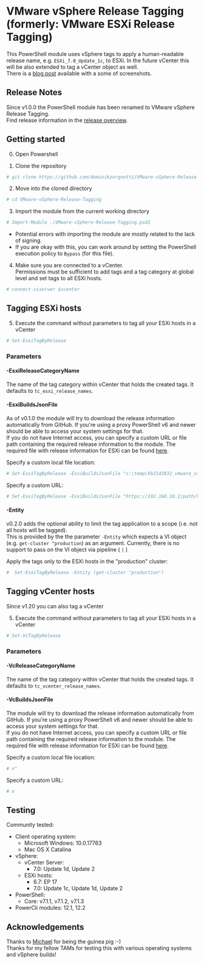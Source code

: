 # VMware vSphere Release Tagging (formerly: VMware ESXi Release Tagging)

This PowerShell module uses vSphere tags to apply a human-readable release name, e.g. `ESXi_7.0_Update_1c`, to ESXi.
In the future vCenter this will be also extended to tag a vCenter object as well.  
There is a [blog post](https://www.why-did-it.fail/blog/2021-02-set-esxi-release-names-with-tags/) available with a some of screenshots.

## Release Notes

Since v1.0.0 the PowerShell module has been renamed to VMware vSphere Release Tagging.  
Find release information in the [release overview](https://github.com/dominikzorgnotti/VMware-vSphere-Release-Tagging/releases).

## Getting started

0. Open Powershell

1. Clone the repository

```powershell
# git clone https://github.com/dominikzorgnotti/VMware-vSphere-Release-Tagging.git
```

2. Move into the cloned directory

```powershell
# cd VMware-vSphere-Release-Tagging
```

3. Import the module from the current working directory

```powershell
# Import-Module .\VMware-vSphere-Release-Tagging.psd1
```
  -  Potential errors with importing the module are mostly related to the lack of signing. 
  - If you are okay with this, you can work around by setting the PowerShell execution policy to `Bypass` (for this file).

4. Make sure you are connected to a vCenter.  
   Permissions must be sufficient to add tags and a tag category at global level and set tags to all ESXi hosts.

```powershell
# connect-viserver $vcenter
```

## Tagging ESXi hosts

5. Execute the command without parameters to tag all your ESXi hosts in a vCenter

```powershell
# Set-EsxiTagByRelease
```

### Parameters

#### -EsxiReleaseCategoryName

The name of the tag category within vCenter that holds the created tags. It defaults to `tc_esxi_release_names`.

#### -EsxiBuildsJsonFile

As of v0.1.0 the module will try to download the release information automatically from GitHub. If you're using a proxy PowerShell v6 and newer should be able to access your system settings for that.  
If you do not have Internet access, you can specify a custom URL or file path containing the required release information to the module. The required file with release information for ESXi can be found [here](https://raw.githubusercontent.com/dominikzorgnotti/vmware_product_releases_machine-readable/main/index/kb2143832_vmware_vsphere_esxi_table0_release_as-index.json).

Specify a custom local file location:

```powershell
# Set-EsxiTagByRelease -EsxiBuildsJsonFile "c:\temp\kb2143832_vmware_vsphere_esxi_table0_release_as-index.json"
```

Specify a custom URL:

```powershell
# Set-EsxiTagByRelease -EsxiBuildsJsonFile "https://192.168.10.2/path/kb2143832_vmware_vsphere_esxi_table0_release_as-index.json"
```

#### -Entity

v0.2.0 adds the optional ability to limit the tag application to a scope (i.e. not all hosts will be tagged).  
This is provided by the the parameter `-Entity` which expects a VI object (e.g. `get-cluster "production`) as an argument.
Currently, there is no support to pass on the VI object via pipeline ( `|` )

Apply the tags only to the ESXi hosts in the "production" cluster:

```powershell
#  Set-EsxiTagByRelease -Entity (get-cluster "production")
```

## Tagging vCenter hosts
Since v1.20 you can also tag a vCenter


5. Execute the command without parameters to tag all your ESXi hosts in a vCenter

```powershell
# Set-VcTagByRelease
```

### Parameters

#### -VcReleaseCategoryName

The name of the tag category within vCenter that holds the created tags. It defaults to `tc_vcenter_release_names`.

#### -VcBuildsJsonFile

The module will try to download the release information automatically from GitHub. If you're using a proxy PowerShell v6 and newer should be able to access your system settings for that.  
If you do not have Internet access, you can specify a custom URL or file path containing the required release information to the module. The required file with release information for ESXi can be found [here](https://raw.githubusercontent.com/dominikzorgnotti/vmware_product_releases_machine-readable/main/index/kb2143838_vmware_vcenter_server_appliance_all_vcenter_builds_as-index.json).

Specify a custom local file location:

```powershell
# x"
```

Specify a custom URL:

```powershell
# x
```

## Testing

Community tested:  
- Client operating system:
  - Microsoft Windows: 10.0.17763
  - Mac OS X Catalina
- vSphere:
  - vCenter Server:
    - 7.0: Update 1d, Update 2
  - ESXi hosts:
    - 6.7: EP 17
    - 7.0: Update 1c, Update 1d, Update 2
- PowerShell:
  - Core: v7.1.1, v7.1.2, v7.1.3
- PowerCli modules: 12.1, 12.2

## Acknowledgements

Thanks to [Michael](https://github.com/mdhemmi) for being the guinea pig :-)  
Thanks for my fellow TAMs for testing this with various operating systems and vSphere builds!
